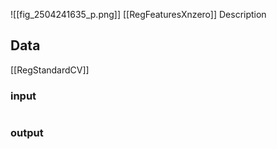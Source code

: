 ![[fig_2504241635_p.png]]
[[RegFeaturesXnzero]]
Description
## Data
[[RegStandardCV]]
### input
```

```
### output
```

```
